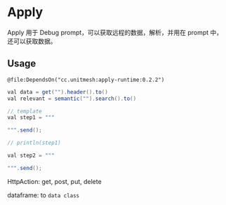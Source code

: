 # Apply

Apply 用于 Debug prompt，可以获取远程的数据，解析，并用在 prompt 中，还可以获取数据。

## Usage

```
@file:DependsOn("cc.unitmesh:apply-runtime:0.2.2")
```

```groovy
val data = get("").header().to()
val relevant = semantic("").search().to()

// template
val step1 = """

""".send();

// println(step1)

val step2 = """

""".send();
```

HttpAction: get, post, put, delete

dataframe: to `data class`



